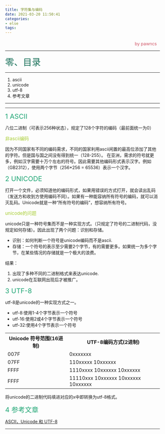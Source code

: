 ```yaml
---
title: 字符集与编码
date: 2021-03-20 11:50:41
categories:
- else
tags:
---
```

<style>
.title1{
    font-size:36px;
    color:#e7767f;
    /* 桃红 */

}
.title2{
    font-size:29px;
    color:#176f58;
    /* 祖母绿 */
}
.title3{
    font-size:22px;
    color:#21a675;
    /* 石绿 */
}
.title4{
    font-size:15px;
    color:#a8cd34;
    /* 柳绿 */
}
.name{

    margin-left: auto;
    text-align: right;
    color: #d05667;
    margin-right: 10px;
    margin-top: 20px;
    /*海棠红*/
}
</style>


<div class="name">by pawncs</div>

-----
<div class="title2">零、目录</div>

-----
1. ascii
2. unicode
3. utf-8
4. 参考文章

-----

-----
<div class="title3">1 ASCII</div>

八位二进制（可表示256种状态），规定了128个字符的编码（最前面统一为0）
<div class="title4">非ascii编码</div>

因为不同国家有不同的编码需求，不同的国家利用ascii闲置的最高位添加了其他的字符。但是国与国之间没有得到统一（128-255）。
在亚洲，需求的符号就更多，例如汉字需要十万个左右的符号。因此需要其他编码形式表示汉字。例如（GB2312），使用两个字节（256*256 = 65536）表示一个汉字。
<div class="title3">2 UNICODE</div>

打开一个文件，必须知道他的编码形式，如果用错误的方式打开，就会读出乱码（发送方和收到方使用编码不同）。如果有一种能容纳所有符号的编码，就可以消灭乱码。Unicode就是一种“所有符号的编码”，想容纳所有符号。
<div class="title4">unicode的问题</div>

unicode只是一种符号集而不是一种实现方式。（只规定了符号的二进制代码，没规定如何存储）。因此出现了两个问题：识别和存储。  
+ 识别：如何判断一个符号是unicode编码而不是ascii.   
+ 存储：一个符号的表示至少需要2个字节，有的需要更多。如果统一为多个字节，在某些情况的存储就是一个极大的浪费。

结果：
1. 出现了多种不同的二进制格式来表达unicode.
2. unicode在互联网出现后才被推广。

<div class="title3">3 UTF-8</div>

utf-8是unicode的一种实现方式之一。
+ utf-8:使用1-4个字节表示一个符号
+ utf-16:使用2或4个字节表示一个符号
+ utf-32:使用4个字节表示一个符号
<table>
<tr>
<th>
Unicode 符号范围(16进制)
</th>
<th>
UTF-8编码方式(2进制)
</th>
</tr>
<tr>
<td>
007F
</td>
<td>
0xxxxxxx
</td>
</tr>
<tr>
<td>
07FF
</td>
<td>
110xxxxx 10xxxxxx
</td>
</tr>
<tr>
<td>
FFFF
</td>
<td>
1110xxxx 10xxxxxx 10xxxxxx
</td>
</tr>
<tr>
<td>
FFFF
</td>
<td>
11110xxx 10xxxxxx 10xxxxxx 10xxxxxx
</td>
</tr>
</table>

将unicode的二进制代码填进对应的x中即转换为utf-8格式。

<div class="title3">4 参考文章</div>

  [ASCII，Unicode 和 UTF-8](http://www.ruanyifeng.com/blog/2007/10/ascii_unicode_and_utf-8.html)  

-----